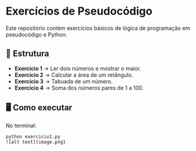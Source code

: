 # Exercícios de Pseudocódigo

Este repositório contém exercícios básicos de lógica de programação em pseudocódigo e Python.

## 📂 Estrutura
- **Exercício 1** → Ler dois números e mostrar o maior.
- **Exercício 2** → Calcular a área de um retângulo.
- **Exercício 3** → Tabuada de um número.
- **Exercício 4** → Soma dos números pares de 1 a 100.

## 🖥 Como executar
No terminal:
```bash
python exercicio1.py
![alt text](image.png)
